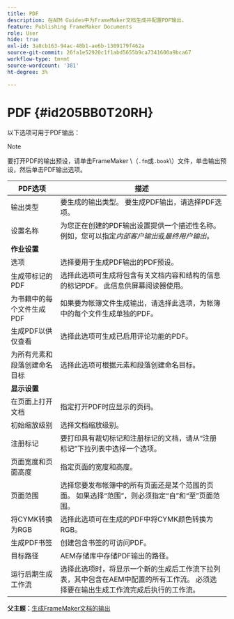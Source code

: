 ```yaml
---
title: PDF
description: 在AEM Guides中为FrameMaker文档生成并配置PDF输出。
feature: Publishing FrameMaker Documents
role: User
hide: true
exl-id: 3a8cb163-94ac-48b1-ae6b-1309179f462a
source-git-commit: 26fa1e52920c1f1abd5655b9ca7341600a9bca67
workflow-type: tm+mt
source-wordcount: '381'
ht-degree: 3%

---
```


# PDF {#id205BB0T20RH}

以下选项可用于PDF输出：

>[!NOTE]
>
> 要打开PDF的输出预设，请单击FrameMaker \（`.fm`或`.book`\）文件，单击输出预设，然后单击PDF输出选项。

| PDF选项 | 描述 |
|-----------|-----------|
| 输出类型 | 要生成的输出类型。 要生成PDF输出，请选择PDF选项。 |
| 设置名称 | 为您正在创建的PDF输出设置提供一个描述性名称。 例如，您可以指定&#x200B;*内部客户输出*&#x200B;或&#x200B;*最终用户输出*。 |
| **作业设置** |
| 选项 | 选择要用于生成PDF输出的PDF预设。 |
| 生成带标记的PDF | 选择此选项可生成将包含有关文档内容和结构的信息的标记PDF。 此信息供屏幕阅读器使用。 |
| 为书籍中的每个文件生成PDF | 如果要为帐簿文件生成输出，请选择此选项，为帐簿中的每个文件生成单独的PDF。 |
| 生成PDF以供仅查看 | 选择此选项可生成已启用评论功能的PDF。 |
| 为所有元素和段落创建命名目标 | 选择此选项可根据元素和段落创建命名目标。 |
| **显示设置** |
| 在页面上打开文档 | 指定打开PDF时应显示的页码。 |
| 初始缩放级别 | 选择文档缩放级别。 |
| 注册标记 | 要打印具有裁切标记和注册标记的文档，请从“注册标记”下拉列表中选择一个选项。 |
| 页面宽度和页面高度 | 指定页面的宽度和高度。 |
| 页面范围 | 选择您要发布帐簿中的所有页面还是某个范围的页面。 如果选择“范围”，则必须指定“自”和“至”页面范围。 |
| 将CYMK转换为RGB | 选择此选项可在生成的PDF中将CYMK颜色转换为RGB。 |
| 生成PDF书签 | 创建包含书签的可访问PDF。 |
| 目标路径 | AEM存储库中存储PDF输出的路径。 |
| 运行后期生成工作流 | 选择此选项时，将显示一个新的生成后工作流下拉列表，其中包含在AEM中配置的所有工作流。 必须选择要在输出生成工作流完成后执行的工作流。 |

**父主题：**[&#x200B;生成FrameMaker文档的输出](fm-output-generatation.md)
